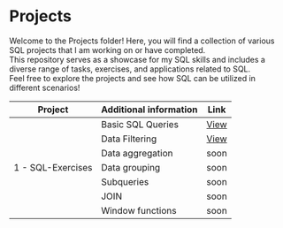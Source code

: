 # Projects

Welcome to the Projects folder! Here, you will find a collection of various SQL projects that I am working on or have completed.  
This repository serves as a showcase for my SQL skills and includes a diverse range of tasks, exercises, and applications related to SQL.  
Feel free to explore the projects and see how SQL can be utilized in different scenarios!


| Project             | Additional information                              | Link                                         |
|---------------------|-----------------------------------------------------|----------------------------------------------|
|                     | Basic SQL Queries                                   | [View](Projects/sql_simulator_basic_sql_queries.md)   |
|                     | Data Filtering                                      | [View](Projects/ssql_simulator_data_filtering.md)      |
|                     | Data aggregation                                    |                    soon                      |
| 1 -  SQL-Exercises  | Data grouping                                       |                    soon                      |
|                     | Subqueries                                          |                    soon                      |
|                     | JOIN                                                |                    soon                      |
|                     | Window functions                                    |                    soon                      |

